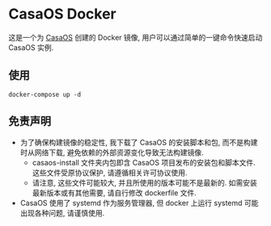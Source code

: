 # CasaOS Docker

这是一个为 [CasaOS](https://github.com/IceWhaleTech/CasaOS) 创建的 Docker 镜像, 用户可以通过简单的一键命令快速启动 CasaOS 实例. 

## 使用

```
docker-compose up -d
```

## 免责声明

- 为了确保构建镜像的稳定性, 我下载了 CasaOS 的安装脚本和包, 而不是构建时从网络下载, 避免依赖的外部资源变化导致无法构建镜像. 
  - casaos-install 文件夹内包即含 CasaOS 项目发布的安装包和脚本文件. 这些文件受原协议保护, 请遵循相关许可协议使用. 
  - 请注意, 这些文件可能较大, 并且所使用的版本可能不是最新的. 如需安装最新版本或有其他需要, 请自行修改 dockerfile 文件. 
- CasaOS 使用了 systemd 作为服务管理器, 但 docker 上运行 systemd 可能出现各种问题, 请谨慎使用. 
